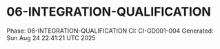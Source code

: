 # 06-INTEGRATION-QUALIFICATION
Phase: 06-INTEGRATION-QUALIFICATION
CI: CI-GD001-004
Generated: Sun Aug 24 22:41:21 UTC 2025
